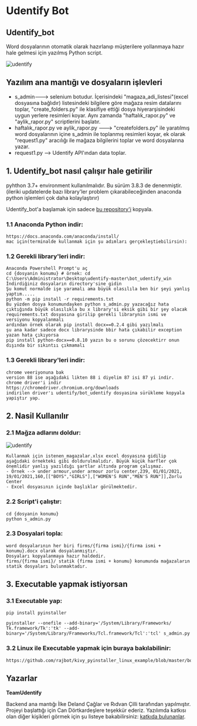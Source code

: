 # Udentify Bot

## Udentify_bot


Word dosyalarının otomatik olarak hazırlanıp müşterilere yollanmaya hazır hale gelmesi için yazılmış Python script. 

![udentify](https://i.imgur.com/J9E0ouq.png)




## Yazılım ana mantığı ve dosyaların işlevleri

- s_admin---> selenium botudur. İçerisindeki "magaza_adi_listesi"(excel dosyasına bağlıdır) listesindeki bilgilere göre mağaza resim datalarını toplar, "create_folders.py" ile klasifiye ettiği dosya hiyerarşisindeki uygun yerlere resimleri koyar. Aynı zamanda "haftalık_rapor.py" ve "aylik_rapor.py" scriptlerini başlatır.
- haftalık_rapor.py ve aylik_rapor.py ---> "createfolders.py" ile yaratılmış word dosyalarının içine s_admin ile toplanmış resimleri koyar, ek olarak "request1.py" aracılığı ile mağaza bilgilerini toplar ve word dosyalarına yazar.
- request1.py --> Udentify API'ından data toplar.




## 1. Udentify_bot nasıl çalışır hale getirilir

pyhthon 3.7+ environment kullanılmalıdır. Bu sürüm 3.8.3 de denenmiştir.(ileriki updatelerde bazı library'ler problem çıkarabileceğinden anaconda python işlemleri çok daha kolaylaştırır)


Udentify_bot'a başlamak için sadece [bu repository'i](https://github.com/delandcaglar/udentify.git) kopyala.





### 1.1 Anaconda Python indir:

```
https://docs.anaconda.com/anaconda/install/
mac için(terminalde kullanmak için şu adımları gerçekleştiebilirsin):
```
### 1.2 Gerekli library'leri indir:
```
Anaconda Powershell Prompt'u aç
cd {dosyanin konumu} # örnek: cd C:\Users\Administrator\Desktop\udentify-master\bot_udentify_win
İndirdiğiniz dosyaların directory'sine gidin
Şu komut normalde işe yaramalı ama büyük olasılıla ben bir şeyi yanlış yaptım.....
python -m pip install -r requirements.txt
Bu yüzden dosya konumundayken python s_admin.py yazacağız hata çıktığında büyük olasılıkla bu x library'si eksik gibi bir şey olacak requirements.txt dosyasına girilip gerekli librarynin ismi ve versiyonu kopyalanmalı
ardından örnek olarak pip install docx==0.2.4 gibi yazılmalı 
şu ana kadar sadece docx librarysinde bbir hata çıkabilir exception yazan hata çıkıyorsa 
pip install python-docx==0.8.10 yazın bu o sorunu çözecektirr onun dışında bir sıkıntıı çıkmamalı
```

### 1.3 Gerekli library'leri indir:
```
chrome veeriyonuna bak
version 88 ise aşağıdaki likten 88 i diyelim 87 isi 87 yi indir.
chrome driver'i indir
https://chromedriver.chromium.org/downloads
indirilen driver'ı udentify/bot_udentify dosyasina sürükleme kopyala yapiştır yap. 
```

## 2. Nasil Kullanılır

### 2.1 Mağza adlarını doldur:

![udentify](https://i.imgur.com/yyqHcLT.png)
```
Kullanmak için istenen_magazalar.xlsx excel dosyasına gidilip aşağıdaki örnekteki gibi doldurulmalıdır. Büyük küçük harfler çok önemlidir yanlış yazıldığı şartlar altında program çalışmaz.
- Örnek --> under armour,under armour zorlu center,239, 01/01/2021, 19/01/2021,160,[["BOYS","GIRLS"],["WOMEN'S RUN","MEN'S RUN"]],Zorlu Center
- Excel dosyasının içinde başlıklar görülmektedir.

```

### 2.2 Script'i çalıştır:
```
cd {dosyanin konumu}
python s_admin.py 

```

### 2.3 Dosyalari topla:
```
word dosyalarının her biri firms/{firma ismi}/{firma ismi + konumu}.docx olarak dosyalanmıştır.
Dosyaları kopyalanmaya hazır haldedir.
firms/{firma ismi}/ statik {firma ismi + konumu} konumunda mağazaların statik dosyaları bulunmaktadır.

```
## 3. Executable yapmak istiyorsan

### 3.1 Executable yap:

```
pip install pyinstaller
```
```
pyinstaller --onefile --add-binary='/System/Library/Frameworks/
Tk.framework/Tk':'tk' --add-binary='/System/Library/Frameworks/Tcl.framework/Tcl':'tcl' s_admin.py
```

### 3.2 Linux ile Executable yapmak için buraya bakılabilinir:

```
https://github.com/rajbot/kivy_pyinstaller_linux_example/blob/master/bootstrap.sh
```




## Yazarlar

 **TeamUdentify**

Backend ana mantığı İlke Deland Çağlar ve Rıdvan Çilli tarafından yapılmıştır. Projeyi başlattığı için Can Dörtkardeşlere teşekkür ederiz.
Yazılımda katkısı olan diğer kişikleri görmek için şu listeye bakabilirsiniz: [katkıda bulunanlar](https://github.com/delandcaglar/udenfity/graphs/contributors).
